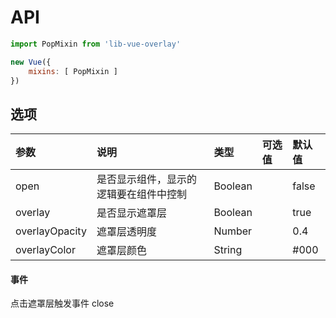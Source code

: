# API

```javascript
import PopMixin from 'lib-vue-overlay'

new Vue({
    mixins: [ PopMixin ]
})
```

## 选项

| 参数 | 说明 | 类型 | 可选值 | 默认值 |
| :----| :---| :----| :-----| :------|
| open|是否显示组件，显示的逻辑要在组件中控制| Boolean | | false |
| overlay| 是否显示遮罩层 | Boolean | | true |
| overlayOpacity| 遮罩层透明度 | Number | | 0.4 | 
| overlayColor | 遮罩层颜色 | String | | #000 |


#### 事件

点击遮罩层触发事件 close
